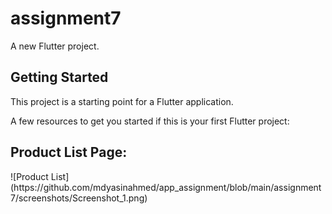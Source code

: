 # assignment7

A new Flutter project.

## Getting Started

This project is a starting point for a Flutter application.

A few resources to get you started if this is your first Flutter project:

<h2>Product List Page:</h2>
![Product List](https://github.com/mdyasinahmed/app_assignment/blob/main/assignment7/screenshots/Screenshot_1.png)
